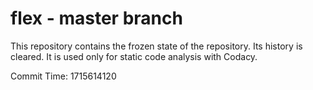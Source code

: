 # flex - master branch

This repository contains the frozen state of the repository.
Its history is cleared. It is used only for static code
analysis with Codacy.

Commit Time: 1715614120
